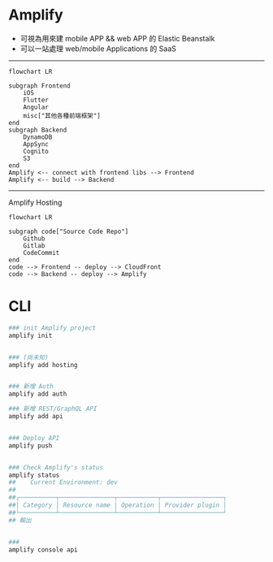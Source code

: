 # Amplify

- 可視為用來建 mobile APP && web APP 的 Elastic Beanstalk
- 可以一站處理 web/mobile Applications 的 SaaS

---

```mermaid
flowchart LR

subgraph Frontend
    iOS
    Flutter
    Angular
    misc["其他各種前端框架"]
end
subgraph Backend
    DynamoDB
    AppSync
    Cognito
    S3
end
Amplify <-- connect with frontend libs --> Frontend
Amplify <-- build --> Backend
```

---

Amplify Hosting

```mermaid
flowchart LR

subgraph code["Source Code Repo"]
    Github
    Gitlab
    CodeCommit
end
code --> Frontend -- deploy --> CloudFront
code --> Backend -- deploy --> Amplify
```

# CLI

```bash
### init Amplify project
amplify init


### (尚未知)
amplify add hosting


### 新增 Auth
amplify add auth

### 新增 REST/GraphQL API
amplify add api


### Deploy API
amplify push


### Check Amplify's status
amplify status
##    Current Environment: dev
##
##┌──────────┬───────────────┬───────────┬─────────────────┐
##│ Category │ Resource name │ Operation │ Provider plugin │
##└──────────┴───────────────┴───────────┴─────────────────┘
## 輸出


###
amplify console api
```
